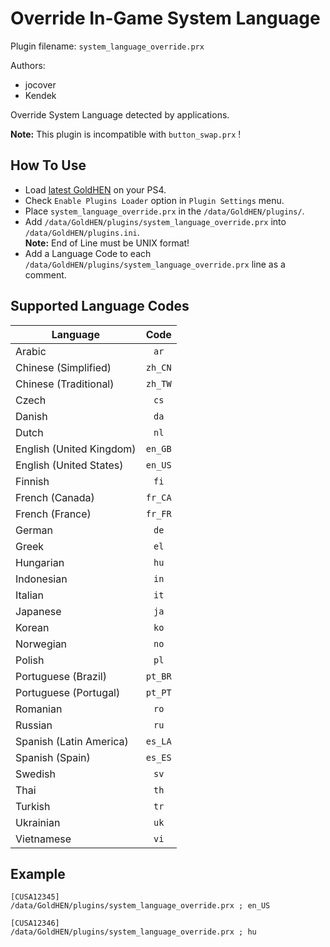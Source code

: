 # Override In-Game System Language

Plugin filename: `system_language_override.prx`

Authors:

* jocover
* Kendek

Override System Language detected by applications.

**Note:** This plugin is incompatible with `button_swap.prx` !

## How To Use

* Load [latest GoldHEN](https://github.com/GoldHEN/GoldHEN/releases) on your PS4.
* Check `Enable Plugins Loader` option in `Plugin Settings` menu.
* Place `system_language_override.prx` in the `/data/GoldHEN/plugins/`.
* Add `/data/GoldHEN/plugins/system_language_override.prx` into `/data/GoldHEN/plugins.ini`.  
**Note:** End of Line must be UNIX format!
* Add a Language Code to each `/data/GoldHEN/plugins/system_language_override.prx` line as a comment.

## Supported Language Codes

| Language | Code |
| - | :-: |
| Arabic | `ar` |
| Chinese (Simplified) | `zh_CN` |
| Chinese (Traditional) | `zh_TW` |
| Czech | `cs` |
| Danish | `da` |
| Dutch | `nl` |
| English (United Kingdom) | `en_GB` |
| English (United States) | `en_US` |
| Finnish| `fi` |
| French (Canada) | `fr_CA` |
| French (France) | `fr_FR` |
| German | `de` |
| Greek | `el` |
| Hungarian | `hu` |
| Indonesian | `in` |
| Italian | `it` |
| Japanese | `ja` |
| Korean | `ko` |
| Norwegian | `no` |
| Polish | `pl` |
| Portuguese (Brazil) | `pt_BR` |
| Portuguese (Portugal) | `pt_PT` |
| Romanian | `ro` |
| Russian | `ru` |
| Spanish (Latin America) | `es_LA` |
| Spanish (Spain) | `es_ES` |
| Swedish | `sv` |
| Thai | `th` |
| Turkish | `tr` |
| Ukrainian | `uk` |
| Vietnamese | `vi` |

## Example

```
[CUSA12345]
/data/GoldHEN/plugins/system_language_override.prx ; en_US

[CUSA12346]
/data/GoldHEN/plugins/system_language_override.prx ; hu
```
